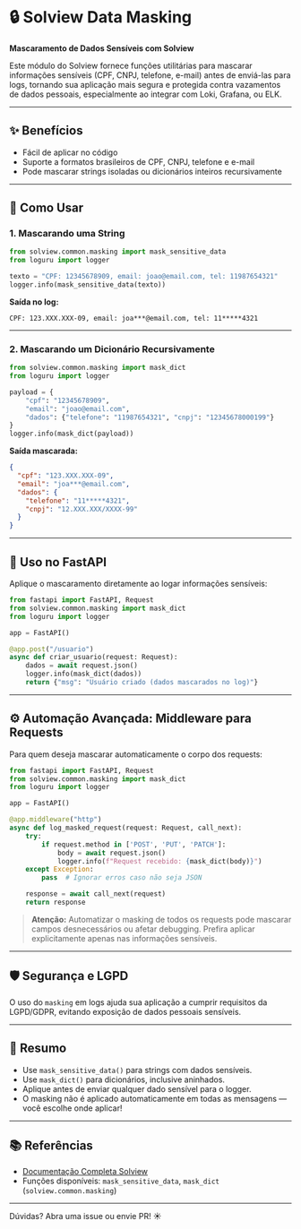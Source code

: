 # 🔒 Solview Data Masking

**Mascaramento de Dados Sensíveis com Solview**

Este módulo do Solview fornece funções utilitárias para mascarar informações sensíveis (CPF, CNPJ, telefone, e-mail) antes de enviá-las para logs, tornando sua aplicação mais segura e protegida contra vazamentos de dados pessoais, especialmente ao integrar com Loki, Grafana, ou ELK.

---

## ✨ Benefícios

- Fácil de aplicar no código
- Suporte a formatos brasileiros de CPF, CNPJ, telefone e e-mail
- Pode mascarar strings isoladas ou dicionários inteiros recursivamente

---

## 🚀 Como Usar

### 1. Mascarando uma String

```python
from solview.common.masking import mask_sensitive_data
from loguru import logger

texto = "CPF: 12345678909, email: joao@email.com, tel: 11987654321"
logger.info(mask_sensitive_data(texto))
```

**Saída no log:**
```
CPF: 123.XXX.XXX-09, email: joa***@email.com, tel: 11*****4321
```

---

### 2. Mascarando um Dicionário Recursivamente

```python
from solview.common.masking import mask_dict
from loguru import logger

payload = {
    "cpf": "12345678909",
    "email": "joao@email.com",
    "dados": {"telefone": "11987654321", "cnpj": "12345678000199"}
}
logger.info(mask_dict(payload))
```

**Saída mascarada:**
```json
{
  "cpf": "123.XXX.XXX-09",
  "email": "joa***@email.com",
  "dados": {
    "telefone": "11*****4321",
    "cnpj": "12.XXX.XXX/XXXX-99"
  }
}
```

---

## 🤖 Uso no FastAPI

Aplique o mascaramento diretamente ao logar informações sensíveis:

```python
from fastapi import FastAPI, Request
from solview.common.masking import mask_dict
from loguru import logger

app = FastAPI()

@app.post("/usuario")
async def criar_usuario(request: Request):
    dados = await request.json()
    logger.info(mask_dict(dados))
    return {"msg": "Usuário criado (dados mascarados no log)"}
```

---

## ⚙️ Automação Avançada: Middleware para Requests

Para quem deseja mascarar automaticamente o corpo dos requests:

```python
from fastapi import FastAPI, Request
from solview.common.masking import mask_dict
from loguru import logger

app = FastAPI()

@app.middleware("http")
async def log_masked_request(request: Request, call_next):
    try:
        if request.method in ['POST', 'PUT', 'PATCH']:
            body = await request.json()
            logger.info(f"Request recebido: {mask_dict(body)}")
    except Exception:
        pass  # Ignorar erros caso não seja JSON

    response = await call_next(request)
    return response
```

> **Atenção:** Automatizar o masking de todos os requests pode mascarar campos desnecessários ou afetar debugging. Prefira aplicar explicitamente apenas nas informações sensíveis.

---

## 🛡️ Segurança e LGPD

O uso do `masking` em logs ajuda sua aplicação a cumprir requisitos da LGPD/GDPR, evitando exposição de dados pessoais sensíveis.

---

## 📝 Resumo

- Use `mask_sensitive_data()` para strings com dados sensíveis.
- Use `mask_dict()` para dicionários, inclusive aninhados.
- Aplique antes de enviar qualquer dado sensível para o logger.
- O masking não é aplicado automaticamente em todas as mensagens — você escolhe onde aplicar!

---

## 📚 Referências

- [Documentação Completa Solview](https://github.com/Solfacil/solview)
- Funções disponíveis: `mask_sensitive_data`, `mask_dict` (`solview.common.masking`)

---

Dúvidas? Abra uma issue ou envie PR! ☀️